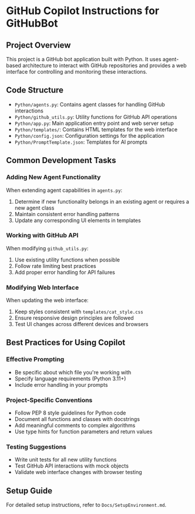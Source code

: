 # GitHub Copilot Instructions for GitHubBot

## Project Overview
This project is a GitHub bot application built with Python. It uses agent-based architecture to interact with GitHub repositories and provides a web interface for controlling and monitoring these interactions.

## Code Structure
- `Python/agents.py`: Contains agent classes for handling GitHub interactions
- `Python/github_utils.py`: Utility functions for GitHub API operations
- `Python/app.py`: Main application entry point and web server setup
- `Python/templates/`: Contains HTML templates for the web interface
- `Python/config.json`: Configuration settings for the application
- `Python/PromptTemplate.json`: Templates for AI prompts

## Common Development Tasks

### Adding New Agent Functionality
When extending agent capabilities in `agents.py`:
1. Determine if new functionality belongs in an existing agent or requires a new agent class
2. Maintain consistent error handling patterns
3. Update any corresponding UI elements in templates

### Working with GitHub API
When modifying `github_utils.py`:
1. Use existing utility functions when possible
2. Follow rate limiting best practices
3. Add proper error handling for API failures

### Modifying Web Interface
When updating the web interface:
1. Keep styles consistent with `templates/cat_style.css`
2. Ensure responsive design principles are followed
3. Test UI changes across different devices and browsers

## Best Practices for Using Copilot

### Effective Prompting
- Be specific about which file you're working with
- Specify language requirements (Python 3.11+)
- Include error handling in your prompts

### Project-Specific Conventions
- Follow PEP 8 style guidelines for Python code
- Document all functions and classes with docstrings
- Add meaningful comments to complex algorithms
- Use type hints for function parameters and return values

### Testing Suggestions
- Write unit tests for all new utility functions
- Test GitHub API interactions with mock objects
- Validate web interface changes with browser testing

## Setup Guide
For detailed setup instructions, refer to `Docs/SetupEnvironment.md`.